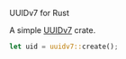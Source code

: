 UUIDv7 for Rust

A simple [UUIDv7](https://uuid6.github.io/uuid6-ietf-draft/) crate.

```rust
let uid = uuidv7::create();
```